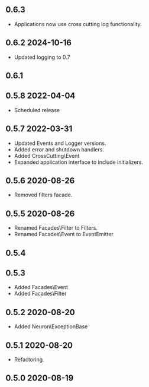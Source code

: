 ## 0.6.3
* Applications now use cross cutting log functionality.

## 0.6.2 2024-10-16
* Updated logging to 0.7

## 0.6.1

## 0.5.8 2022-04-04
* Scheduled release

## 0.5.7 2022-03-31
* Updated Events and Logger versions.
* Added error and shutdown handlers.
* Added CrossCutting\Event
* Expanded application interface to include initializers.

## 0.5.6 2020-08-26
* Removed filters facade.

## 0.5.5 2020-08-26
* Renamed Facades\Filter to Filters.
* Renamed Facades\Event to EventEmitter

## 0.5.4

## 0.5.3
* Added Facades\Event
* Added Facades\Filter

## 0.5.2 2020-08-20
* Added Neuron\ExceptionBase

## 0.5.1 2020-08-20
* Refactoring.

## 0.5.0 2020-08-19
